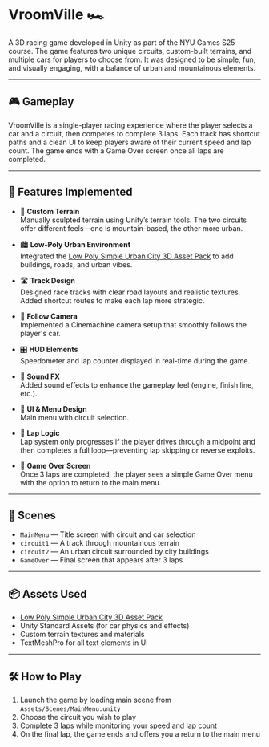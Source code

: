 # VroomVille 🏎️  
A 3D racing game developed in Unity as part of the NYU Games S25 course. The game features two unique circuits, custom-built terrains, and multiple cars for players to choose from. It was designed to be simple, fun, and visually engaging, with a balance of urban and mountainous elements.

---

## 🎮 Gameplay  
VroomVille is a single-player racing experience where the player selects a car and a circuit, then competes to complete 3 laps. Each track has shortcut paths and a clean UI to keep players aware of their current speed and lap count. The game ends with a Game Over screen once all laps are completed.

---

## 🚗 Features Implemented  

- 🌄 **Custom Terrain**  
  Manually sculpted terrain using Unity’s terrain tools. The two circuits offer different feels—one is mountain-based, the other more urban.  

- 🏙️ **Low-Poly Urban Environment**  
  Integrated the [Low Poly Simple Urban City 3D Asset Pack](https://assetstore.unity.com/packages/3d/environments/urban/free-low-poly-simple-urban-city-3d-asset-pack-239474) to add buildings, roads, and urban vibes.  

- 🛣️ **Track Design**  
  Designed race tracks with clear road layouts and realistic textures. Added shortcut routes to make each lap more strategic.  

- 🎥 **Follow Camera**  
  Implemented a Cinemachine camera setup that smoothly follows the player's car.  

- 🎛️ **HUD Elements**  
  Speedometer and lap counter displayed in real-time during the game.  

- 🎵 **Sound FX**  
  Added sound effects to enhance the gameplay feel (engine, finish line, etc.).  

- 🎨 **UI & Menu Design**  
  Main menu with circuit selection.  

- 🧭 **Lap Logic**  
  Lap system only progresses if the player drives through a midpoint and then completes a full loop—preventing lap skipping or reverse exploits.  

- 🏁 **Game Over Screen**  
  Once 3 laps are completed, the player sees a simple Game Over menu with the option to return to the main menu.

---

## 📂 Scenes

- `MainMenu` — Title screen with circuit and car selection  
- `circuit1` — A track through mountainous terrain  
- `circuit2` — An urban circuit surrounded by city buildings  
- `GameOver` — Final screen that appears after 3 laps  

---

## 📦 Assets Used

- [Low Poly Simple Urban City 3D Asset Pack](https://assetstore.unity.com/packages/3d/environments/urban/free-low-poly-simple-urban-city-3d-asset-pack-239474)  
- Unity Standard Assets (for car physics and effects)  
- Custom terrain textures and materials  
- TextMeshPro for all text elements in UI  

---

## 🛠️ How to Play

1. Launch the game by loading main scene from `Assets/Scenes/MainMenu.unity`
2. Choose the circuit you wish to play 
3. Complete 3 laps while monitoring your speed and lap count  
4. On the final lap, the game ends and offers you a return to the main menu  
